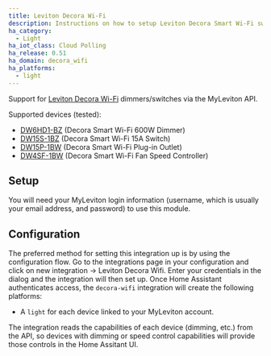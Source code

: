 ```yaml
---
title: Leviton Decora Wi-Fi
description: Instructions on how to setup Leviton Decora Smart Wi-Fi switches/dimmers within Home Assistant.
ha_category:
  - Light
ha_iot_class: Cloud Polling
ha_release: 0.51
ha_domain: decora_wifi
ha_platforms:
  - light
---
```


Support for [Leviton Decora Wi-Fi](https://www.leviton.com/en/products/lighting-controls/decora-smart-with-wifi) dimmers/switches via the MyLeviton API.

Supported devices (tested):

- [DW6HD1-BZ](https://www.leviton.com/en/products/dw6hd-1bz) (Decora Smart Wi-Fi 600W Dimmer)
- [DW15S-1BZ](https://www.leviton.com/en/products/dw15s-1bz) (Decora Smart Wi-Fi 15A Switch)
- [DW15P-1BW](https://www.leviton.com/en/products/dw15p-1bw) (Decora Smart Wi-Fi Plug-in Outlet)
- [DW4SF-1BW](https://www.leviton.com/en/products/dw4sf-1bw) (Decora Smart Wi-Fi Fan Speed Controller)

## Setup

You will need your MyLeviton login information (username, which is usually your email address, and password) to use this module.

## Configuration

The preferred method for setting this integration up is by using the configuration flow. Go to the integrations page in your configuration and click on new integration -> Leviton Decora Wifi. Enter your credentials in the dialog and the integration will then set up. Once Home Assistant authenticates access, the `decora-wifi` integration will create the following platforms:

- A `light` for each device linked to your MyLeviton account.

The integration reads the capabilities of each device (dimming, etc.) from the API, so devices with dimming or speed control capabilities will provide those controls in the Home Assitant UI.
